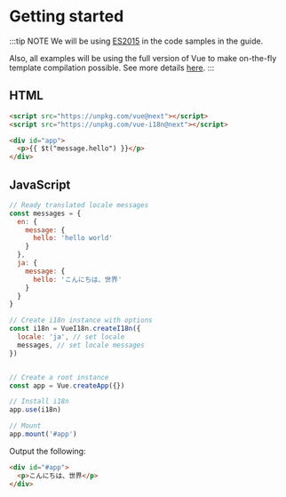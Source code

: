 # Getting started

:::tip NOTE
We will be using [ES2015](https://github.com/lukehoban/es6features) in the
code samples in the guide.

Also, all examples will be using the full version of Vue to make on-the-fly template compilation possible. See more details [here](https://v3.vuejs.org/guide/installation.html#runtime-compiler-vs-runtime-only).
:::

## HTML

```html
<script src="https://unpkg.com/vue@next"></script>
<script src="https://unpkg.com/vue-i18n@next"></script>

<div id="app">
  <p>{{ $t("message.hello") }}</p>
</div>
```

## JavaScript

```js
// Ready translated locale messages
const messages = {
  en: {
    message: {
      hello: 'hello world'
    }
  },
  ja: {
    message: {
      hello: 'こんにちは、世界'
    }
  }
}

// Create i18n instance with options
const i18n = VueI18n.createI18n({
  locale: 'ja', // set locale
  messages, // set locale messages
})


// Create a root instance
const app = Vue.createApp({})

// Install i18n
app.use(i18n)

// Mount
app.mount('#app')
```

Output the following:

```html
<div id="#app">
  <p>こんにちは、世界</p>
</div>
```
